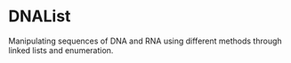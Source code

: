 # DNAList
Manipulating sequences of DNA and RNA using different methods through linked lists and enumeration.
